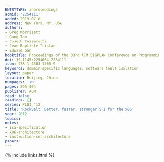 ```yaml
---
ENTRYTYPE: inproceedings
acmid: '2254111'
added: 2019-07-01
address: New York, NY, USA
authors:
- Greg Morrisett
- Gang Tan
- Joseph Tassarotti
- Jean-Baptiste Tristan
- Edward Gan
booktitle: Proceedings of the 33rd ACM SIGPLAN Conference on Programming Language Design and Implementation
doi: 10.1145/2254064.2254111
isbn: 978-1-4503-1205-9
keywords: domain-specific languages, software fault isolation
layout: paper
location: Beijing, China
numpages: '10'
pages: 395-404
publisher: ACM
read: false
readings: []
series: PLDI '12
title: 'RockSalt: Better, faster, stronger SFI for the x86'
year: 2012
topics:
notes:
- isa-specification
- x86-architecture
- instruction-set-architecture
papers:
---
```


{% include links.html %}
